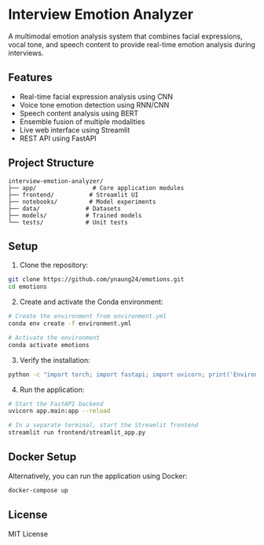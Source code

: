 # Interview Emotion Analyzer

A multimodal emotion analysis system that combines facial expressions, vocal tone, and speech content to provide real-time emotion analysis during interviews.

## Features

- Real-time facial expression analysis using CNN
- Voice tone emotion detection using RNN/CNN
- Speech content analysis using BERT
- Ensemble fusion of multiple modalities
- Live web interface using Streamlit
- REST API using FastAPI

## Project Structure

```
interview-emotion-analyzer/
├── app/                # Core application modules
├── frontend/          # Streamlit UI
├── notebooks/         # Model experiments
├── data/             # Datasets
├── models/           # Trained models
└── tests/            # Unit tests
```

## Setup

1. Clone the repository:
```bash
git clone https://github.com/ynaung24/emotions.git
cd emotions
```

2. Create and activate the Conda environment:
```bash
# Create the environment from environment.yml
conda env create -f environment.yml

# Activate the environment
conda activate emotions
```

3. Verify the installation:
```bash
python -c "import torch; import fastapi; import uvicorn; print('Environment setup successful!')"
```

4. Run the application:
```bash
# Start the FastAPI backend
uvicorn app.main:app --reload

# In a separate terminal, start the Streamlit frontend
streamlit run frontend/streamlit_app.py
```

## Docker Setup

Alternatively, you can run the application using Docker:

```bash
docker-compose up
```

## License

MIT License 